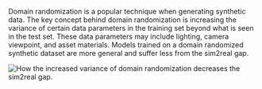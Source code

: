 Domain randomization is a popular technique when generating synthetic data. The key concept behind domain randomization is increasing the variance of certain data parameters in the training set beyond what is seen in the test set. These data parameters may include lighting, camera viewpoint, and asset materials. Models trained on a domain randomized synthetic dataset are more general and suffer less from the sim2real gap.

![How the increased variance of domain randomization decreases the sim2real gap.](https://github.com/ZumoLabs/zpy/raw/main/docs/assets/domain_randomization.png)